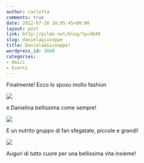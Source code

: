 ```yaml
---
author: carlotta
comments: true
date: 2012-07-20 10:05:45+00:00
layout: post
link: http://pilde.net/blog/?p=3049
slug: danielagiuseppe
title: Daniela&Giuseppe!
wordpress_id: 3049
categories:
- Amici
- Eventi
---
```


Finalmente! Ecco lo sposo molto fashion

![](http://pilde.net/blog/wp-content/uploads/2012/07/giuseppe.jpg)




e Danielina bellissima come sempre!

![](http://pilde.net/blog/wp-content/uploads/2012/07/daniela.jpg)




E un nutrito gruppo di fan sfegatate, piccole e grandi!

![](http://pilde.net/blog/wp-content/uploads/2012/07/amici.jpg)




Auguri di tutto cuore per una bellissima vita insieme!
